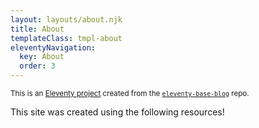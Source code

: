 ```yaml
---
layout: layouts/about.njk
title: About
templateClass: tmpl-about
eleventyNavigation:
  key: About
  order: 3
---
```


<p>
  <small>This is an
    <a href="https://www.11ty.io/">Eleventy project</a>
    created from the
    <a href="https://github.com/11ty/eleventy-base-blog">
      <code>eleventy-base-blog</code></a>
      repo.</small>
</p>

This site was created using the following resources!